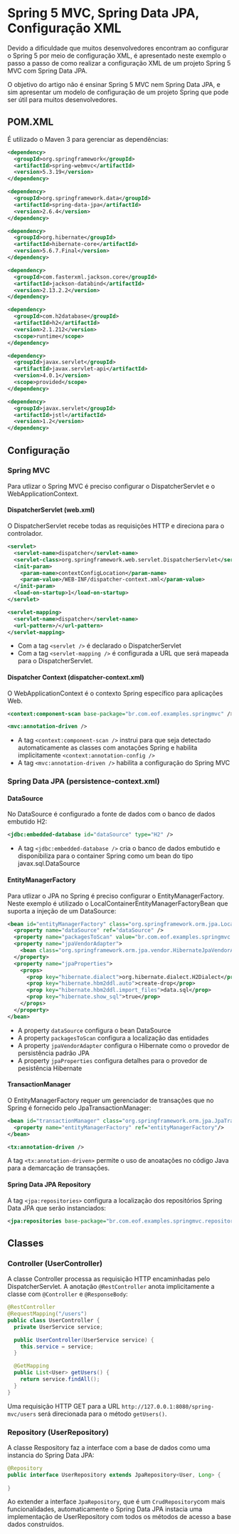 # Spring 5 MVC, Spring Data JPA, Configuração XML
Devido a dificuldade que muitos desenvolvedores encontram ao configurar o Spring 5 por meio de configuração XML, é apresentado neste exemplo o passo a passo de como realizar a configuração XML de um projeto Spring 5 MVC com Spring Data JPA.

O objetivo do artigo não é ensinar Spring 5 MVC nem Spring Data JPA, e sim apresentar um modelo de configuração de um projeto Spring que pode ser útil para muitos desenvolvedores.

## POM.XML
É utilizado o Maven 3 para gerenciar as dependências: 

```XML
<dependency>
  <groupId>org.springframework</groupId>
  <artifactId>spring-webmvc</artifactId>
  <version>5.3.19</version>
</dependency>

<dependency>
  <groupId>org.springframework.data</groupId>
  <artifactId>spring-data-jpa</artifactId>
  <version>2.6.4</version>
</dependency>

<dependency>
  <groupId>org.hibernate</groupId>
  <artifactId>hibernate-core</artifactId>
  <version>5.6.7.Final</version>
</dependency>

<dependency>
  <groupId>com.fasterxml.jackson.core</groupId>
  <artifactId>jackson-databind</artifactId>
  <version>2.13.2.2</version>
</dependency>

<dependency>
  <groupId>com.h2database</groupId>
  <artifactId>h2</artifactId>
  <version>2.1.212</version>
  <scope>runtime</scope>
</dependency>

<dependency>
  <groupId>javax.servlet</groupId>
  <artifactId>javax.servlet-api</artifactId>
  <version>4.0.1</version>
  <scope>provided</scope>
</dependency>

<dependency>
  <groupId>javax.servlet</groupId>
  <artifactId>jstl</artifactId>
  <version>1.2</version>
</dependency>
```
## Configuração
### Spring MVC
Para utlizar o Spring MVC é preciso configurar o DispatcherServlet e o WebApplicationContext.   

#### DispatcherServlet (web.xml)
O DispatcherServlet recebe todas as requisições HTTP e direciona para o controlador.  

```XML
<servlet>
  <servlet-name>dispatcher</servlet-name>
  <servlet-class>org.springframework.web.servlet.DispatcherServlet</servlet-class>
  <init-param>
    <param-name>contextConfigLocation</param-name>
    <param-value>/WEB-INF/dispatcher-context.xml</param-value>
  </init-param>
  <load-on-startup>1</load-on-startup>
</servlet>

<servlet-mapping>
  <servlet-name>dispatcher</servlet-name>
  <url-pattern>/</url-pattern>
</servlet-mapping>
```
* Com a tag `<servlet />` é declarado o DispatcherServlet
* Com a tag `<servlet-mapping />` é configurada a URL que será mapeada para o DispatcherServlet. 

#### Dispatcher Context (dispatcher-context.xml)
O WebApplicationContext é o contexto Spring específico para aplicações Web.

```XML
<context:component-scan base-package="br.com.eof.examples.springmvc" />

<mvc:annotation-driven />
```

* A tag `<context:component-scan />` instrui para que seja detectado automaticamente as classes com anotações Spring e habilita implicitamente `<context:annotation-config />` 
* A tag `<mvc:annotation-driven />` habilita a configuração do Spring MVC

### Spring Data JPA (persistence-context.xml)
#### DataSource
No DataSource é configurado a fonte de dados com o banco de dados embutido H2: 

```XML
<jdbc:embedded-database id="dataSource" type="H2" />
```

* A tag `<jdbc:embedded-database />` cria o banco de dados embutido e disponibiliza para o container Spring como um bean do tipo javax.sql.DataSource 

#### EntityManagerFactory
Para utlizar o JPA no Spring é preciso configurar o EntityManagerFactory. Neste exemplo é utilizado o LocalContainerEntityManagerFactoryBean que suporta a injeção de um DataSource:

```XML
<bean id="entityManagerFactory" class="org.springframework.orm.jpa.LocalContainerEntityManagerFactoryBean">
  <property name="dataSource" ref="dataSource" />
  <property name="packagesToScan" value="br.com.eof.examples.springmvc.entities"/>
  <property name="jpaVendorAdapter">
    <bean class="org.springframework.orm.jpa.vendor.HibernateJpaVendorAdapter"/>
  </property>
  <property name="jpaProperties">
    <props>
      <prop key="hibernate.dialect">org.hibernate.dialect.H2Dialect</prop>
      <prop key="hibernate.hbm2ddl.auto">create-drop</prop>
      <prop key="hibernate.hbm2ddl.import_files">data.sql</prop>
      <prop key="hibernate.show_sql">true</prop>
    </props>
  </property>
</bean>
```
* A property `dataSource` configura o bean DataSource
* A property `packagesToScan` configura a localização das entidades 
* A property `jpaVendorAdapter` configura o Hibernate como o provedor de persistência padrão JPA
* A property `jpaProperties` configura detalhes para o provedor de pesistência Hibernate

#### TransactionManager
O EntityManagerFactory requer um gerenciador de transações que no Spring é fornecido pelo JpaTransactionManager:

```XML
<bean id="transactionManager" class="org.springframework.orm.jpa.JpaTransactionManager">
  <property name="entityManagerFactory" ref="entityManagerFactory"/>
</bean>

<tx:annotation-driven />
```
A tag `<tx:annotation-driven>` permite o uso de anoatações no código Java para a demarcação de transações.

#### Spring Data JPA Repository
A tag `<jpa:repositories>` configura a localização dos repositórios Spring Data JPA que serão instanciados:

```XML
<jpa:repositories base-package="br.com.eof.examples.springmvc.repositories"/>
```
## Classes
### Controller (UserController)
A classe Controller processa as requisição HTTP encaminhadas pelo DispatcherServlet. A anotação `@RestController` anota implicitamente a classe com `@Controller` e `@ResponseBody`:

```Java
@RestController
@RequestMapping("/users")
public class UserController {
  private UserService service;

  public UserController(UserService service) {
    this.service = service;
  }

  @GetMapping
  public List<User> getUsers() {
    return service.findAll();
  }
}
```
Uma requisição HTTP GET para a URL `http://127.0.0.1:8080/spring-mvc/users` será direcionada para o método `getUsers()`. 

### Repository (UserRepository)
A classe Respository faz a interface com a base de dados como uma instancia do Spring Data JPA:

```Java
@Repository
public interface UserRepository extends JpaRepository<User, Long> {
	
}
```
Ao extender a interface `JpaRepository`, que é um `CrudRepository`com mais funcionalidades, automaticamente o Spring Data JPA instacia uma implementação de UserRepository com todos os métodos de acesso a base dados construídos.
